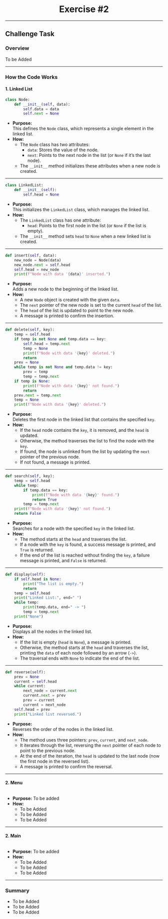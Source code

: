 <div align="center">

# Exercise #2

</div>

---

## Challenge Task

### Overview

To be Added

---

### How the Code Works

#### 1. **Linked List**
```python
class Node:
    def __init__(self, data):
        self.data = data
        self.next = None
```
- **Purpose:**  
  This defines the `Node` class, which represents a single element in the linked list.
- **How:**  
  - The `Node` class has two attributes:
    - `data`: Stores the value of the node.
    - `next`: Points to the next node in the list (or `None` if it’s the last node).
  - The `__init__` method initializes these attributes when a new node is created.

---

```python
class LinkedList:
    def __init__(self):
        self.head = None
```
- **Purpose:**  
  This initializes the `LinkedList` class, which manages the linked list.
- **How:**  
  - The `LinkedList` class has one attribute:
    - `head`: Points to the first node in the list (or `None` if the list is empty).
  - The `__init__` method sets `head` to `None` when a new linked list is created.

---

```python
def insert(self, data):
    new_node = Node(data)
    new_node.next = self.head
    self.head = new_node
    print(f"Node with data '{data}' inserted.")
```
- **Purpose:**  
  Adds a new node to the beginning of the linked list.
- **How:**  
  - A new `Node` object is created with the given `data`.
  - The `next` pointer of the new node is set to the current `head` of the list.
  - The `head` of the list is updated to point to the new node.
  - A message is printed to confirm the insertion.

---

```python
def delete(self, key):
    temp = self.head
    if temp is not None and temp.data == key:
        self.head = temp.next
        temp = None
        print(f"Node with data '{key}' deleted.")
        return
    prev = None
    while temp is not None and temp.data != key:
        prev = temp
        temp = temp.next
    if temp is None:
        print(f"Node with data '{key}' not found.")
        return
    prev.next = temp.next
    temp = None
    print(f"Node with data '{key}' deleted.")
```
- **Purpose:**  
  Deletes the first node in the linked list that contains the specified `key`.
- **How:**  
  - If the `head` node contains the `key`, it is removed, and the `head` is updated.
  - Otherwise, the method traverses the list to find the node with the `key`.
  - If found, the node is unlinked from the list by updating the `next` pointer of the previous node.
  - If not found, a message is printed.

---

```python
def search(self, key):
    temp = self.head
    while temp:
        if temp.data == key:
            print(f"Node with data '{key}' found.")
            return True
        temp = temp.next
    print(f"Node with data '{key}' not found.")
    return False
```
- **Purpose:**  
  Searches for a node with the specified `key` in the linked list.
- **How:**  
  - The method starts at the `head` and traverses the list.
  - If a node with the `key` is found, a success message is printed, and `True` is returned.
  - If the end of the list is reached without finding the `key`, a failure message is printed, and `False` is returned.

---

```python
def display(self):
    if self.head is None:
        print("The list is empty.")
        return
    temp = self.head
    print("Linked List:", end=" ")
    while temp:
        print(temp.data, end=" -> ")
        temp = temp.next
    print("None")
```
- **Purpose:**  
  Displays all the nodes in the linked list.
- **How:**  
  - If the list is empty (`head` is `None`), a message is printed.
  - Otherwise, the method starts at the `head` and traverses the list, printing the `data` of each node followed by an arrow (`->`).
  - The traversal ends with `None` to indicate the end of the list.

---

```python
def reverse(self):
    prev = None
    current = self.head
    while current:
        next_node = current.next
        current.next = prev
        prev = current
        current = next_node
    self.head = prev
    print("Linked list reversed.")
```
- **Purpose:**  
  Reverses the order of the nodes in the linked list.
- **How:**  
  - The method uses three pointers: `prev`, `current`, and `next_node`.
  - It iterates through the list, reversing the `next` pointer of each node to point to the previous node.
  - At the end of the iteration, the `head` is updated to the last node (now the first node in the reversed list).
  - A message is printed to confirm the reversal.

---

#### 2. **Menu**
```[Code] (To be added)
```
- **Purpose:** To be added
- **How:**  
  - To be Added
  - To be Added
  - To be Added

---

#### 2. **Main**
```[Code] (To be added)
```
- **Purpose:** To be added
- **How:**  
  - To be Added
  - To be Added
  - To be Added

---

### Summary

- To be Added
- To be Added
- To be Added